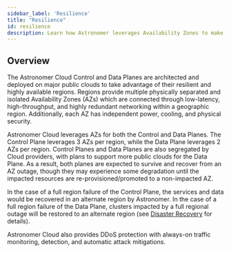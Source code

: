 ```yaml
---
sidebar_label: 'Resilience'
title: "Resilience"
id: resilience
description: Learn how Astronomer leverages Availability Zones to make the Control Plane and Data Plane resilient.
---
```


## Overview

The Astronomer Cloud Control and Data Planes are architected and deployed on major public clouds to take advantage of their resilient and highly available regions. Regions provide multiple physically separated and isolated Availability Zones (AZs) which are connected through low-latency, high-throughput, and highly redundant networking within a geographic region. Additionally, each AZ has independent power, cooling, and physical security.

Astronomer Cloud leverages AZs for both the Control and Data Planes. The Control Plane leverages 3 AZs per region, while the Data Plane leverages 2 AZs per region. Control Planes and Data Planes are also segregated by Cloud providers, with plans to support more public clouds for the Data Plane. As a result, both planes are expected to survive and recover from an AZ outage, though they may experience some degradation until the impacted resources are re-provisioned/promoted to a non-impacted AZ.

In the case of a full region failure of the Control Plane, the services and data would be recovered in an alternate region by Astronomer. In the case of a full region failure of the Data Plane, clusters impacted by a full regional outage will be restored to an alternate region (see [Disaster Recovery](disaster-recovery) for details).

Astronomer Cloud also provides DDoS protection with always-on traffic monitoring, detection, and automatic attack mitigations.
